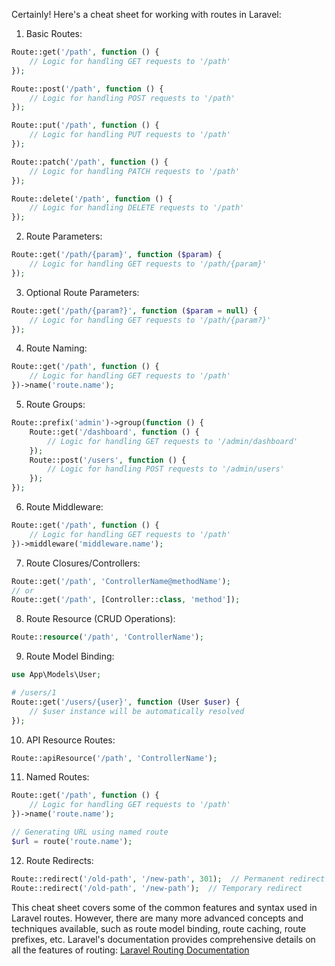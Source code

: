 Certainly! Here's a cheat sheet for working with routes in Laravel:

1. Basic Routes:
```php
Route::get('/path', function () {
    // Logic for handling GET requests to '/path'
});

Route::post('/path', function () {
    // Logic for handling POST requests to '/path'
});

Route::put('/path', function () {
    // Logic for handling PUT requests to '/path'
});

Route::patch('/path', function () {
    // Logic for handling PATCH requests to '/path'
});

Route::delete('/path', function () {
    // Logic for handling DELETE requests to '/path'
});
```

2. Route Parameters:
```php
Route::get('/path/{param}', function ($param) {
    // Logic for handling GET requests to '/path/{param}'
});
```

3. Optional Route Parameters:
```php
Route::get('/path/{param?}', function ($param = null) {
    // Logic for handling GET requests to '/path/{param?}'
});
```

4. Route Naming:
```php
Route::get('/path', function () {
    // Logic for handling GET requests to '/path'
})->name('route.name');
```

5. Route Groups:
```php
Route::prefix('admin')->group(function () {
    Route::get('/dashboard', function () {
        // Logic for handling GET requests to '/admin/dashboard'
    });
    Route::post('/users', function () {
        // Logic for handling POST requests to '/admin/users'
    });
});
```

6. Route Middleware:
```php
Route::get('/path', function () {
    // Logic for handling GET requests to '/path'
})->middleware('middleware.name');
```

7. Route Closures/Controllers:
```php
Route::get('/path', 'ControllerName@methodName');
// or
Route::get('/path', [Controller::class, 'method']);
```

8. Route Resource (CRUD Operations):
```php
Route::resource('/path', 'ControllerName');
```

9. Route Model Binding:
```php
use App\Models\User;

# /users/1
Route::get('/users/{user}', function (User $user) {
    // $user instance will be automatically resolved
});
```

10. API Resource Routes:
```php
Route::apiResource('/path', 'ControllerName');
```

11. Named Routes:
```php
Route::get('/path', function () {
    // Logic for handling GET requests to '/path'
})->name('route.name');

// Generating URL using named route
$url = route('route.name');
```

12. Route Redirects:
```php
Route::redirect('/old-path', '/new-path', 301);  // Permanent redirect
Route::redirect('/old-path', '/new-path');  // Temporary redirect
```

This cheat sheet covers some of the common features and syntax used in Laravel routes. However, there are many more advanced concepts and techniques available, such as route model binding, route caching, route prefixes, etc. Laravel's documentation provides comprehensive details on all the features of routing: [Laravel Routing Documentation](https://laravel.com/docs/routing)
